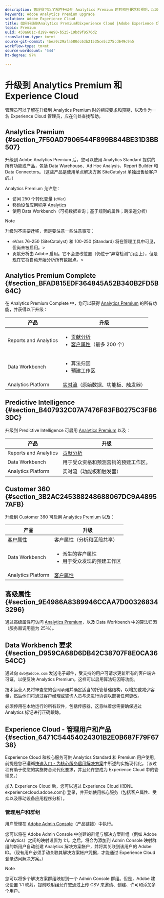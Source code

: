 ```yaml
---
description: 管理员可以了解在升级到 Analytics Premium 时的相应要求和预期，以及作为一名 Experience Cloud 管理员，应在何处查找帮助。
keywords: Adobe Analytics Premium upgrade
solution: Adobe Experience Cloud
title: 如何升级到Analytics Premium和Experience Cloud |Adobe Experience Cloud
topic: Premium
uuid: 450a601c-d199-4e90-b525-19bd9f9576d2
translation-type: tm+mt
source-git-commit: 4bea0c29afa580dc63b21535ce5c275cd649c9a5
workflow-type: tm+mt
source-wordcount: '644'
ht-degree: 97%

---
```



# 升级到 Analytics Premium 和 Experience Cloud

管理员可以了解在升级到 Analytics Premium 时的相应要求和预期，以及作为一名 Experience Cloud 管理员，应在何处查找帮助。

## Analytics Premium {#section_7F50AD7906544F899B844BE31D3BB507}

升级到 Adobe Analytics Premium 后，您可以使用 Analytics Standard 提供的所有功能或产品，包括 Data Warehouse、Ad Hoc Analysis、Report Builder 和 Data Connectors。（这些产品是使用单点解决方案 SiteCatalyst 单独出售给客户的。）

Analytics Premium 允许您：

* 访问 250 个转化变量 (eVar)
* [移动设备应用程序 Analytics](https://docs.adobe.com/content/help/zh-Hans/mobile-services/using/home.html)
* 使用 Data Workbench（可视数据查询；基于规则的属性；跨渠道分析）

>[!NOTE]
>
>升级时不需要迁移，但是要注意一些注意事项：
>
>* eVars 76-250 (SiteCatalyst) 和 100-250 (Standard) 将在管理工具中可见，但尚未被启用。>
>* 贡献分析由 Adobe 启用。它不会更改位置（仍位于“异常检测”页面上），但是现在它将自动开始分析所有数据点。>


## Analytics Premium Complete {#section_BFAD815EDF364845A52B340B2FD5B64C}

在 Analytics Premium Complete 中，您可以获得 [Analytics Premium](../admin-getting-started/upgrade-to-analytics-premium.md#section_7F50AD7906544F899B844BE31D3BB507) 的所有功能，并获得以下升级：

| 产品 | 升级 |
|--- |--- |
| Reports and Analytics | <ul><li>[贡献分析](https://docs.adobe.com/content/help/zh-Hans/analytics/analyze/analysis-workspace/virtual-analyst/contribution-analysis/ca-tokens.html)</li><li>[客户属性](../attributes/attributes.md#concept_ACFEE7C8B8E94875BA0825CDF4913AF1)（最多 200 个）</li></ul> |
| Data Workbench | <ul><li>算法归因</li><li>预建工作区</li></ul> |
| Analytics Platform | [实时流](https://helpx.adobe.com/cn/analytics/kb/getting-started-with-livestream-api.html)（原始数据、功能板、触发器） |

## Predictive Intelligence {#section_B407932C07A7476F83FB0275C3FB63DC}

升级到 Predictive Intelligence 可启用 [Analytics Premium](../admin-getting-started/upgrade-to-analytics-premium.md#section_7F50AD7906544F899B844BE31D3BB507) 以及：

| 产品 | 升级 |
|---|---|
| Reports and Analytics | [贡献分析](https://docs.adobe.com/content/help/zh-Hans/analytics/analyze/analysis-workspace/virtual-analyst/contribution-analysis/ca-tokens.html) |
| Data Workbench | 用于受众资格和预测营销的预建工作区。 |
| Analytics Platform | 实时流（功能板和触发器） |

## Customer 360 {#section_3B2AC245388248688067DC9A48957AFB}

升级到 Customer 360 可启用 [Analytics Premium](../admin-getting-started/upgrade-to-analytics-premium.md#section_7F50AD7906544F899B844BE31D3BB507) 以及：

| 产品 | 升级 |
|--- |--- |
| [客户属性](../attributes/attributes.md) | 客户属性（分析和区段共享） |
| Data Workbench | <ul><li>派生的客户属性</li><li>用于受众发现的预建工作区</li></ul> |
| Analytics Platform | [客户属性](../attributes/attributes.md) |

## 高级属性 {#section_9E4986A8389946CCAA7D003268343296}

通过高级属性可访问 [Analytics Premium](../admin-getting-started/upgrade-to-analytics-premium.md#section_7F50AD7906544F899B844BE31D3BB507)，以及 Data Workbench 中的算法归因（服务器调用量为 25％）。

## Data Workbench 要求 {#section_D959CA68D6DB42C38707F8E0CA3654CC}

通过向 `dwb@adobe.com` 发送电子邮件，受支持的用户可请求更新所有的客户端许可证，以便反映 Analytics Premium。这样可以启用算法归因等功能。

技术运营人员将审查您的合同承诺并确定适当的托管基础结构，以增加或减少容量，然后他们将通过客户经理或咨询人员与您进行协调以部署任何更改。

必须停用在本地运行的所有软件，包括传感器，这意味着您需要确保通过 Analytics 标记进行正确跟踪。

## Experience Cloud - 管理用户和产品 {#section_6471C54454024301B2E0B687F79F6738}

Experience Cloud 和核心服务可供 Analytics Standard 和 Premium 用户使用，前提是您已遵循[快速入门 - 为核心服务启用解决方案](../core-services/core-services.md#concept_07ED1D5C64234E77976E6D572E78FB9C)中所述的实施现代化。（该过程有助于使您的实施符合现代化要求，并且允许您成为 Experience Cloud 中的管理员。）

加入 Experience Cloud 后，您可以通过 Experience Cloud ([!DNL experiencecloud.adobe.com]) 登录，并开始使用核心服务（包括客户属性、受众以及移动设备应用程序分析）。

### 管理用户和群组

用户管理在 [Adobe Admin Console](https://helpx.adobe.com/cn/enterprise/help/aedash.html)（产品链接）中执行。

您可以将在 Adobe Admin Console 中创建的群组与解决方案群组（例如 Adobe Analytics）之间的映射设置为 1:1。之后，将会为添加到 Admin Console 映射群组的新用户自动创建 Analytics 解决方案帐户，并将其关联到该用户的 Adobe ID。（现有用户必须手动关联其解决方案帐户凭据，才能通过 Experience Cloud 登录访问解决方案。）

>[!NOTE]
>
>您可以将多个解决方案群组映射到一个 Admin Console 群组。但是，Adobe 建议设置 1:1 映射。提前映射组允许您通过上传 CSV 来邀请、创建、许可和添加多个用户。
